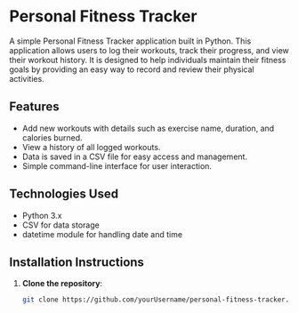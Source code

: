 # Personal Fitness Tracker

A simple Personal Fitness Tracker application built in Python. This application allows users to log their workouts, track their progress, and view their workout history. It is designed to help individuals maintain their fitness goals by providing an easy way to record and review their physical activities.

## Features

- Add new workouts with details such as exercise name, duration, and calories burned.
- View a history of all logged workouts.
- Data is saved in a CSV file for easy access and management.
- Simple command-line interface for user interaction.

## Technologies Used

- Python 3.x
- CSV for data storage
- datetime module for handling date and time

## Installation Instructions

1. **Clone the repository**:
   ```bash
   git clone https://github.com/yourUsername/personal-fitness-tracker.git
